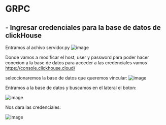 # GRPC
## - Ingresar credenciales para la base de datos de clickHouse
Entramos al achivo servidor.py
![image](https://github.com/user-attachments/assets/42fc597b-70b5-47c0-9469-3d82e3592bcd)

Donde vamos a modificar el host, user y password para poder hacer conexion a la base de datos para acceder a las credenciales vamos https://console.clickhouse.cloud/ 

seleccionaremos la base de datos que queremos vincular:
![image](https://github.com/user-attachments/assets/90c421d1-f95b-4b4a-958c-d097944d62f5)

Entramos a la base de datos y buscamos en el lateral el boton:

![image](https://github.com/user-attachments/assets/471cab46-e05c-410c-bc33-717bf53ecd0e)

Nos dara las credenciales:

![image](https://github.com/user-attachments/assets/f6b8995e-bb48-4646-8296-37735dbd8dfe)


